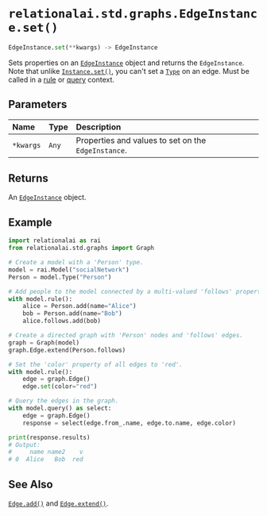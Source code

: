 # `relationalai.std.graphs.EdgeInstance.set()`

```python
EdgeInstance.set(**kwargs) -> EdgeInstance
```

Sets properties on an [`EdgeInstance`](./README.md) object and returns the `EdgeInstance`.
Note that unlike [`Instance.set()`](../../../Instance/set.md),
you can't set a [`Type`](../../../Type/README.md) on an edge.
Must be called in a [rule](../../Model/rule.md) or [query](../../Model/query.md) context.

## Parameters

| Name | Type | Description |
| :--- | :--- | :------ |
| `*kwargs` | `Any` | Properties and values to set on the `EdgeInstance`. |

## Returns

An [`EdgeInstance`](./README.md) object.

## Example

```python
import relationalai as rai
from relationalai.std.graphs import Graph

# Create a model with a 'Person' type.
model = rai.Model("socialNetwork")
Person = model.Type("Person")

# Add people to the model connected by a multi-valued 'follows' property.
with model.rule():
    alice = Person.add(name="Alice")
    bob = Person.add(name="Bob")
    alice.follows.add(bob)

# Create a directed graph with 'Person' nodes and 'follows' edges.
graph = Graph(model)
graph.Edge.extend(Person.follows)

# Set the 'color' property of all edges to 'red'.
with model.rule():
    edge = graph.Edge()
    edge.set(color="red")

# Query the edges in the graph.
with model.query() as select:
    edge = graph.Edge()
    response = select(edge.from_.name, edge.to.name, edge.color)

print(response.results)
# Output:
#     name name2    v
# 0  Alice   Bob  red
```

## See Also

[`Edge.add()`](../Edge/add.md) and [`Edge.extend()`](../Edge/extend.md).
